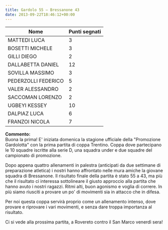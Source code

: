 ```yaml
---
title: Gardolo 55 – Bressanone 43
date: 2013-09-22T18:46:12+00:00
---
```

| **Nome** | **Punti segnati** |
| -------- | ----------------- |
| MATTEDI LUCA | 3 |
| BOSETTI MICHELE | 3 |
| GILLI DIEGO | 2 |
| DALLABETTA DANIEL | 12 |
| SOVILLA MASSIMO | 3 |
| PEDERZOLLI FEDERICO | 5 |
| VALER ALESSANDRO | 2 |
| SACCOMAN LORENZO | 2 |
| UGBEYI KESSEY | 10 |
| DALPIAZ LUCA | 6 |
| FRANZOI NICOLA | 7 |

**Commento:**  
Buona la prima! E' iniziata domenica la stagione ufficiale della "Promozione Gardolotta" con la prima partita di coppa Trentino. Coppa dove partecipano le 10 squadre iscritte alla serie D, una squadra under e due squadre del campionato di promozione.

Dopo appena quattro allenamenti in palestra (anticipati da due settimane di preparazione atletica) i nostri hanno affrontato nelle mura amiche la giovane squadra di Bressanone. Il risultato finale della partita è stato 55 a 43, ma più che il risultato ci interessa sottolineare il giusto approccio alla partita che hanno avuto i nostri ragazzi. Ritmi alti, buon agonismo e voglia di correre. In più siamo riusciti a provare un po' di movimenti sia in attacco che in difesa.

Per noi questa coppa servirà proprio come un allenamento intenso, dove provare e riprovare i vari movimenti, e senza dare troppa importanza al risultato.

Ci si vede alla prossima partita, a Rovereto contro il San Marco venerdì sera!